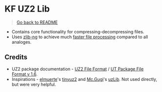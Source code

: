 # KF UZ2 Lib

> [Go back to README](../../README.md)

- Contains core functionality for compressing-decompressing files.
- Uses [zlib-ng](https://github.com/zlib-ng/zlib-ng) to achieve much [faster file processing](../../Docs/Benchmark.md) compared to all analoges.

## Credits

- UZ2 package documentation - [UZ2 File Format](https://wiki.beyondunreal.com/UZ2_file#File_format) / [UT Package File Format v 1.6](https://archive.org/details/ut-package-file-format).
- Inspirations - [elmuerte](https://github.com/elmuerte)'s [tinyuz2](https://unrealadmin.org/forums/showthread.php?t=10192) and [Mc.Gugi](https://unrealadmin.org/forums/member.php?u=17138)'s [uzLib](https://unrealadmin.org/forums/showthread.php?p=172927). Not used directly, but were very helpful.
